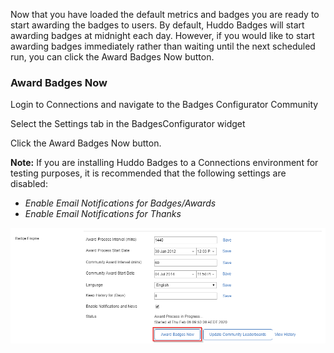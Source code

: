 Now that you have loaded the default metrics and badges you are ready to start awarding the badges to users. By default, Huddo Badges will start awarding badges at midnight each day. However, if you would like to start awarding badges immediately rather than waiting until the next scheduled run, you can click the Award Badges Now button.

### Award Badges Now

Login to Connections and navigate to the Badges Configurator Community

Select the Settings tab in the BadgesConfigurator widget

Click the Award Badges Now button.

**Note:** If you are installing Huddo Badges to a Connections environment for testing purposes, it is recommended that the following settings are disabled:

- _Enable Email Notifications for Badges/Awards_
- _Enable Email Notifications for Thanks_

![run engine](/assets/badges/install/engine/run_engine.png)
